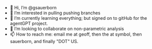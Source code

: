 - 👋 Hi, I’m @gsauerborn
- 👀 I’m interested in pulling pushing branches
- 🌱 I’m currently learning everything; but signed on to gitHub for the agentGPT project.
- 💞️ I’m looking to collaborate on non-parametric analysis
- 📫 How to reach me: email me at geoff, then the at symbol, then sauerborn, and finally "DOT" US.

<!---
gsauerborn/gsauerborn is a ✨ special ✨ repository because its `README.md` (this file) appears on your GitHub profile.
You can click the Preview link to take a look at your changes.
--->
